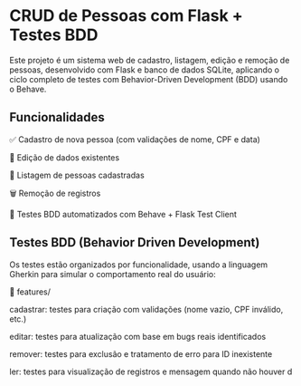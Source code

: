 <h1>CRUD de Pessoas com Flask + Testes BDD</h1>

<p>Este projeto é um sistema web de cadastro, listagem, edição e remoção de pessoas,
desenvolvido com Flask e banco de dados SQLite, aplicando o ciclo completo de testes com
Behavior-Driven Development (BDD) usando o Behave.</p>

<h2>Funcionalidades</h2>

✅ Cadastro de nova pessoa (com validações de nome, CPF e data)

📝 Edição de dados existentes

📄 Listagem de pessoas cadastradas

🗑 Remoção de registros

🧪 Testes BDD automatizados com Behave + Flask Test Client

<h2>Testes BDD (Behavior Driven Development)</h2>
Os testes estão organizados por funcionalidade, usando a
linguagem Gherkin para simular o comportamento real do usuário:

📁 features/

cadastrar: testes para criação com validações (nome vazio, CPF inválido, etc.)

editar: testes para atualização com base em bugs reais identificados

remover: testes para exclusão e tratamento de erro para ID inexistente

ler: testes para visualização de registros e mensagem quando não houver d
